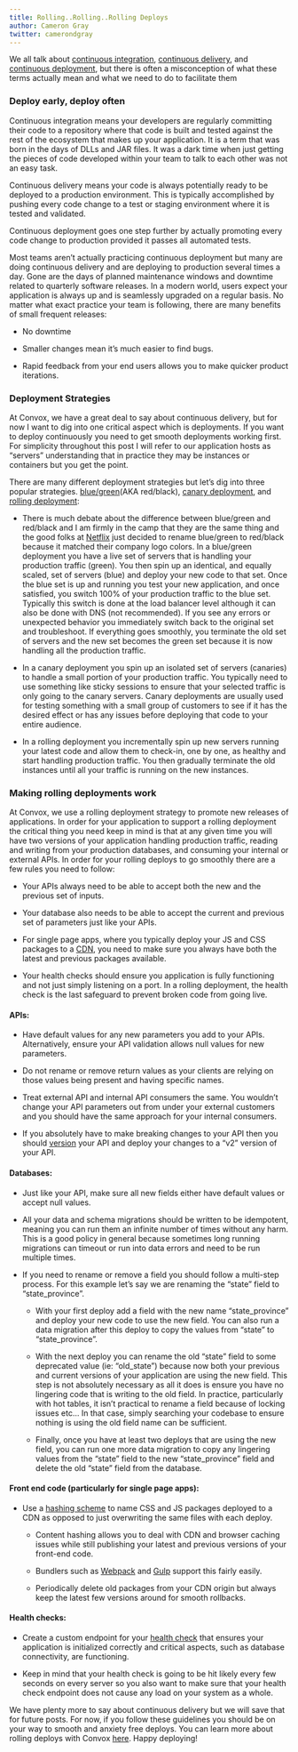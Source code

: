 ```yaml
---
title: Rolling..Rolling..Rolling Deploys
author: Cameron Gray
twitter: camerondgray
---
```


We all talk about [continuous integration](https://en.wikipedia.org/wiki/Continuous_integration), [continuous delivery](https://en.wikipedia.org/wiki/Continuous_delivery), and [continuous deployment](https://www.agilealliance.org/glossary/continuous-deployment/), but there is often a misconception of what these terms actually mean and what we need to do to facilitate them

<!--more-->

### Deploy early, deploy often
Continuous integration means your developers are regularly committing their code to a repository where that code is built and tested against the rest of the ecosystem that makes up your application. It is a term that was born in the days of DLLs and JAR files. It was a dark time when just getting the pieces of code developed within your team to talk to each other was not an easy task.

Continuous delivery means your code is always potentially ready to be deployed to a production environment. This is typically accomplished by pushing every code change to a test or staging environment where it is tested and validated.

Continuous deployment goes one step further by actually promoting every code change to production provided it passes all automated tests.

Most teams aren’t actually practicing continuous deployment but many are doing continuous delivery and are deploying to production several times a day. Gone are the days of planned maintenance windows and downtime related to quarterly software releases. In a modern world, users expect your application is always up and is seamlessly upgraded on a regular basis. No matter what exact practice your team is following, there are many benefits of small frequent releases:

* No downtime

* Smaller changes mean it’s much easier to find bugs.

* Rapid feedback from your end users allows you to make quicker product iterations.

### Deployment Strategies
At Convox, we have a great deal to say about continuous delivery, but for now I want to dig into one critical aspect which is deployments. If you want to deploy continuously you need to get smooth deployments working first. For simplicity throughout this post I will refer to our application hosts as “servers” understanding that in practice they may be instances or containers but you get the point.

There are many different deployment strategies but let’s dig into three popular strategies. [blue/green](https://martinfowler.com/bliki/BlueGreenDeployment.html)(AKA red/black), [canary deployment](https://martinfowler.com/bliki/CanaryRelease.html), and [rolling deployment](https://kubernetes.io/docs/tutorials/kubernetes-basics/update/update-intro/):

* There is much debate about the difference between blue/green and red/black and I am firmly in the camp that they are the same thing and the good folks at [Netflix](https://www.spinnaker.io/concepts/) just decided to rename blue/green to red/black because it matched their company logo colors. In a blue/green deployment you have a live set of servers that is handling your production traffic (green). You then spin up an identical, and equally scaled, set of servers (blue) and deploy your new code to that set. Once the blue set is up and running you test your new application, and once satisfied, you switch 100% of your production traffic to the blue set. Typically this switch is done at the load balancer level although it can also be done with DNS (not recommended). If you see any errors or unexpected behavior you immediately switch back to the original set and troubleshoot. If everything goes smoothly, you terminate the old set of servers and the new set becomes the green set because it is now handling all the production traffic.

* In a canary deployment you spin up an isolated set of servers (canaries) to handle a small portion of your production traffic. You typically need to use something like sticky sessions to ensure that your selected traffic is only going to the canary servers. Canary deployments are usually used for testing something with a small group of customers to see if it has the desired effect or has any issues before deploying that code to your entire audience.

* In a rolling deployment you incrementally spin up new servers running your latest code and allow them to check-in, one by one, as healthy and start handling production traffic. You then gradually terminate the old instances until all your traffic is running on the new instances.

### Making rolling deployments work
At Convox, we use a rolling deployment strategy to promote new releases of applications. In order for your application to support a rolling deployment the critical thing you need keep in mind is that at any given time you will have two versions of your application handling production traffic, reading and writing from your production databases, and consuming your internal or external APIs. In order for your rolling deploys to go smoothly there are a few rules you need to follow:

* Your APIs always need to be able to accept both the new and the previous set of inputs.

* Your database also needs to be able to accept the current and previous set of parameters just like your APIs.

* For single page apps, where you typically deploy your JS and CSS packages to a [CDN](https://aws.amazon.com/cloudfront/), you need to make sure you always have both the latest and previous packages available.

* Your health checks should ensure you application is fully functioning and not just simply listening on a port. In a rolling deployment, the health check is the last safeguard to prevent broken code from going live.

#### APIs:
* Have default values for any new parameters you add to your APIs. Alternatively, ensure your API validation allows null values for new parameters.

* Do not rename or remove return values as your clients are relying on those values being present and having specific names.

* Treat external API and internal API consumers the same. You wouldn’t change your API parameters out from under your external customers and you should have the same approach for your internal consumers.

* If you absolutely have to make breaking changes to your API then you should [version](https://restfulapi.net/versioning/) your API and deploy your changes to a “v2” version of your API.

#### Databases:
* Just like your API, make sure all new fields either have default values or accept null values.

* All your data and schema migrations should be written to be idempotent, meaning you can run them an infinite number of times without any harm. This is a good policy in general because sometimes long running migrations can timeout or run into data errors and need to be run multiple times.

* If you need to rename or remove a field you should follow a multi-step process. For this example let’s say we are renaming the “state” field to “state_province”.
    * With your first deploy add a field with the new name “state_province” and deploy your new code to use the new field. You can also run a data migration after this deploy to copy the values from “state” to “state_province”.
    
    * With the next deploy you can rename the old “state” field to some deprecated value (ie: “old_state”) because now both your previous and current versions of your application are using the new field. This step is not absolutely necessary as all it does is ensure you have no lingering code that is writing to the old field. In practice, particularly with hot tables, it isn’t practical to rename a field because of locking issues etc… In that case, simply searching your codebase to ensure nothing is using the old field name can be sufficient.
    
    * Finally, once you have at least two deploys that are using the new field, you can run one more data migration to copy any lingering values from the “state” field to the new “state_province” field and delete the old “state” field from the database.

#### Front end code (particularly for single page apps):
* Use a [hashing scheme](https://www.alainschlesser.com/bust-cache-content-hash/) to name CSS and JS packages deployed to a CDN as opposed to just overwriting the same files with each deploy.
    
    * Content hashing allows you to deal with CDN and browser caching issues while still publishing your latest and previous versions of your front-end code.
    
    * Bundlers such as [Webpack](https://webpack.js.org/) and [Gulp](https://gulpjs.com/) support this fairly easily.
    
    * Periodically delete old packages from your CDN origin but always keep the latest few versions around for smooth rollbacks.
    
#### Health checks:
* Create a custom endpoint for your [health check](https://docs.convox.com/deployment/health-checks) that ensures your application is initialized correctly and critical aspects, such as database connectivity, are functioning.

* Keep in mind that your health check is going to be hit likely every few seconds on every server so you also want to make sure that your health check endpoint does not cause any load on your system as a whole.

We have plenty more to say about continuous delivery but we will save that for future posts. For now, if you follow these guidelines you should be on your way to smooth and anxiety free deploys. You can learn more about rolling deploys with Convox [here](https://docs.convox.com/deployment/rolling-updates). Happy deploying!